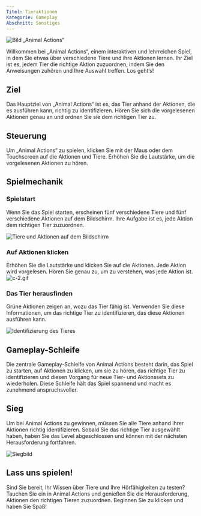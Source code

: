 ```yaml
---
Titel: Tieraktionen
Kategorie: Gameplay
Abschnitt: Sonstiges
---
```

![Bild „Animal Actions“](https://help.Studycat.com/hc/article_attachments/34882188453017)

Willkommen bei „Animal Actions“, einem interaktiven und lehrreichen Spiel, in dem Sie etwas über verschiedene Tiere und ihre Aktionen lernen. Ihr Ziel ist es, jedem Tier die richtige Aktion zuzuordnen, indem Sie den Anweisungen zuhören und Ihre Auswahl treffen. Los geht‘s!

## Ziel

Das Hauptziel von „Animal Actions“ ist es, das Tier anhand der Aktionen, die es ausführen kann, richtig zu identifizieren. Hören Sie sich die vorgelesenen Aktionen genau an und ordnen Sie sie dem richtigen Tier zu.

## Steuerung

Um „Animal Actions“ zu spielen, klicken Sie mit der Maus oder dem Touchscreen auf die Aktionen und Tiere. Erhöhen Sie die Lautstärke, um die vorgelesenen Aktionen zu hören.

## Spielmechanik

### Spielstart

Wenn Sie das Spiel starten, erscheinen fünf verschiedene Tiere und fünf verschiedene Aktionen auf dem Bildschirm. Ihre Aufgabe ist es, jede Aktion dem richtigen Tier zuzuordnen.

![Tiere und Aktionen auf dem Bildschirm](https://help.Studycat.com/hc/article_attachments/34882188453017)

### Auf Aktionen klicken

Erhöhen Sie die Lautstärke und klicken Sie auf die Aktionen. Jede Aktion wird vorgelesen. Hören Sie genau zu, um zu verstehen, was jede Aktion ist.![c-2.gif](https://help.Studycat.com/hc/article_attachments/35127586834841)

### Das Tier herausfinden

Grüne Aktionen zeigen an, wozu das Tier fähig ist. Verwenden Sie diese Informationen, um das richtige Tier zu identifizieren, das diese Aktionen ausführen kann.

![Identifizierung des Tieres](https://help.Studycat.com/hc/article_attachments/34882188459545)

## Gameplay-Schleife

Die zentrale Gameplay-Schleife von Animal Actions besteht darin, das Spiel zu starten, auf Aktionen zu klicken, um sie zu hören, das richtige Tier zu identifizieren und diesen Vorgang für neue Tier- und Aktionssets zu wiederholen. Diese Schleife hält das Spiel spannend und macht es zunehmend anspruchsvoller.

## Sieg

Um bei Animal Actions zu gewinnen, müssen Sie alle Tiere anhand ihrer Aktionen richtig identifizieren. Sobald Sie das richtige Tier ausgewählt haben, haben Sie das Level abgeschlossen und können mit der nächsten Herausforderung fortfahren.

![Siegbild](https://help.Studycat.com/hc/article_attachments/34882155516441)

## Lass uns spielen!

Sind Sie bereit, Ihr Wissen über Tiere und Ihre Hörfähigkeiten zu testen? Tauchen Sie ein in Animal Actions und genießen Sie die Herausforderung, Aktionen den richtigen Tieren zuzuordnen. Beginnen Sie zu klicken und haben Sie Spaß!
